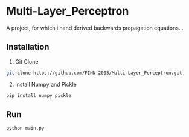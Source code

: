 # Multi-Layer_Perceptron
A project, for which i hand derived backwards propagation equations...

## Installation
1) Git Clone
```bash
git clone https://github.com/FINN-2005/Multi-Layer_Perceptron.git
```
2) Install Numpy and Pickle
```bash
pip install numpy pickle
```

## Run
```bash
python main.py
```